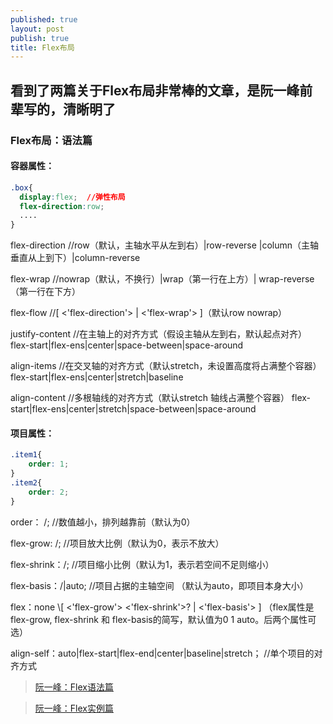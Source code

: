 ```yaml
---
published: true
layout: post
publish: true
title: Flex布局
---
```

## 看到了两篇关于Flex布局非常棒的文章，是阮一峰前辈写的，清晰明了

### Flex布局：语法篇
#### 容器属性：

```css
.box{
  display:flex;  //弹性布局
  flex-direction:row;
  ....
}
```

flex-direction     //row（默认，主轴水平从左到右）\|row-reverse
\|column（主轴垂直从上到下）\|column-reverse

flex-wrap     //nowrap（默认，不换行）\|wrap（第一行在上方）\|
wrap-reverse（第一行在下方）

flex-flow    //[ <'flex-direction'> \| <'flex-wrap'> ]（默认row nowrap）

justify-content     //在主轴上的对齐方式（假设主轴从左到右，默认起点对齐）
flex-start\|flex-ens\|center\|space-between\|space-around

align-items      //在交叉轴的对齐方式（默认stretch，未设置高度将占满整个容器）
flex-start\|flex-ens\|center\|stretch\|baseline

align-content     //多根轴线的对齐方式（默认stretch 轴线占满整个容器）
flex-start\|flex-ens\|center\|stretch\|space-between\|space-around

#### 项目属性：

```css
.item1{
	order: 1;
}
.item2{
	order: 2;
}
```

order： /<integer/>; 	//数值越小，排列越靠前（默认为0）
  
flex-grow: /<number/>;	//项目放大比例（默认为0，表示不放大）
  
flex-shrink：/<number/>;	//项目缩小比例（默认为1，表示若空间不足则缩小）
  
flex-basis：/<length/>\|auto;	//项目占据的主轴空间 （默认为auto，即项目本身大小）
  
flex：none \\[ <'flex-grow'> <'flex-shrink'>? \| <'flex-basis'> ]
（flex属性是flex-grow, flex-shrink 和 flex-basis的简写，默认值为0 1 auto。后两个属性可选）

align-self：auto\|flex-start\|flex-end\|center\|baseline\|stretch；	//单个项目的对齐方式


> [阮一峰：Flex语法篇](http://www.ruanyifeng.com/blog/2015/07/flex-grammar.html "link")

> [阮一峰：Flex实例篇](http://www.ruanyifeng.com/blog/2015/07/flex-examples.html "link")
